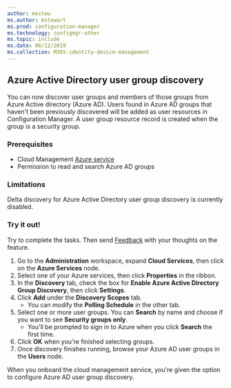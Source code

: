 ```yaml
---
author: mestew
ms.author: mstewart
ms.prod: configuration-manager
ms.technology: configmgr-other
ms.topic: include
ms.date: 06/12/2019
ms.collection: M365-identity-device-management
---
```


## <a name="bkmk_aad-disco"></a> Azure Active Directory user group discovery

<!--3611956-->
You can now discover user groups and members of those groups from Azure Active directory (Azure AD). Users found in Azure AD groups that haven't been previously discovered will be added as user resources in Configuration Manager. A user group resource record is created when the group is a security group.

### Prerequisites

- Cloud Management [Azure service](/sccm/core/servers/deploy/configure/azure-services-wizard)
- Permission to read and search Azure AD groups

### Limitations

Delta discovery for Azure Active Directory user group discovery is currently disabled.

### Try it out!

Try to complete the tasks. Then send [Feedback](/sccm/core/understand/find-help#product-feedback) with your thoughts on the feature.

1. Go to the **Administration** workspace, expand **Cloud Services**, then click on the **Azure Services** node.
1. Select one of your Azure services, then click **Properties** in the ribbon.
1. In the **Discovery** tab, check the box for **Enable Azure Active Directory Group Discovery**, then click **Settings**.
1. Click **Add** under the **Discovery Scopes** tab.
    - You can modify the **Polling Schedule** in the other tab.
1. Select one or more user groups. You can **Search** by name and choose if you want to see **Security groups only**.
    - You'll be prompted to sign in to Azure when you click **Search** the first time.
1. Click **OK** when you're finished selecting groups.
1. Once discovery finishes running, browse your Azure AD user groups in the **Users** node.

When you onboard the cloud management service, you're given the option to configure Azure AD user group discovery.
